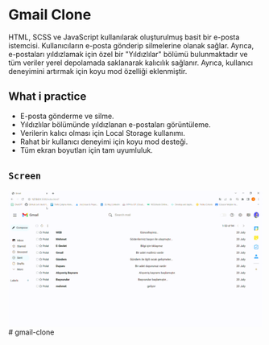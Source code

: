 # Gmail Clone 

HTML, SCSS ve JavaScript kullanılarak oluşturulmuş basit bir e-posta istemcisi. Kullanıcıların e-posta gönderip silmelerine olanak sağlar. Ayrıca, e-postaları yıldızlamak için özel bir "Yıldızlılar" bölümü bulunmaktadır ve tüm veriler yerel depolamada saklanarak kalıcılık sağlanır. Ayrıca, kullanıcı deneyimini artırmak için koyu mod özelliği eklenmiştir.

## What i practice

- E-posta gönderme ve silme.
- Yıldızlılar bölümünde yıldızlanan e-postaları görüntüleme.
- Verilerin kalıcı olması için Local Storage kullanımı.
- Rahat bir kullanıcı deneyimi için koyu mod desteği.
- Tüm ekran boyutları için tam uyumluluk.



## `Screen`

![](gmaili.gif)# gmail-clone
